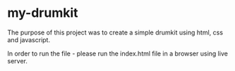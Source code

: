 # my-drumkit

The purpose of this project was to create a simple drumkit using html, css and javascript. 

In order to run the file - please run the index.html file in a browser using live server.

